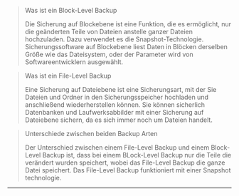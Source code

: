 > Was ist ein Block-Level Backup
> 
> Die Sicherung auf Blockebene ist eine Funktion, die es ermöglicht, nur die geänderten Teile von Dateien anstelle ganzer Dateien hochzuladen. Dazu verwendet es die Snapshot-Technologie. Sicherungssoftware auf Blockebene liest Daten in Blöcken derselben Größe wie das Dateisystem, oder der Parameter wird von Softwareentwicklern ausgewählt.

> Was ist ein File-Level Backup
>
> Eine Sicherung auf Dateiebene ist eine Sicherungsart, mit der Sie Dateien und Ordner in den Sicherungsspeicher hochladen und anschließend wiederherstellen können. Sie können sicherlich Datenbanken und Laufwerksabbilder mit einer Sicherung auf Dateiebene sichern, da es sich immer noch um Dateien handelt.

> Unterschiede zwischen beiden Backup Arten
>
> Der Unterschied zwischen einem File-Level Backup und einem Block-Level Backup ist, dass bei einem BLock-Level Backup nur die Teile die verändert wurden speichert, wobei das File-Level Backup die ganze Datei speichert. Das File-Level Backup funktioniert mit einer Snapshot technologie.
-------------------------------------------------------------------------------------------------------------------
